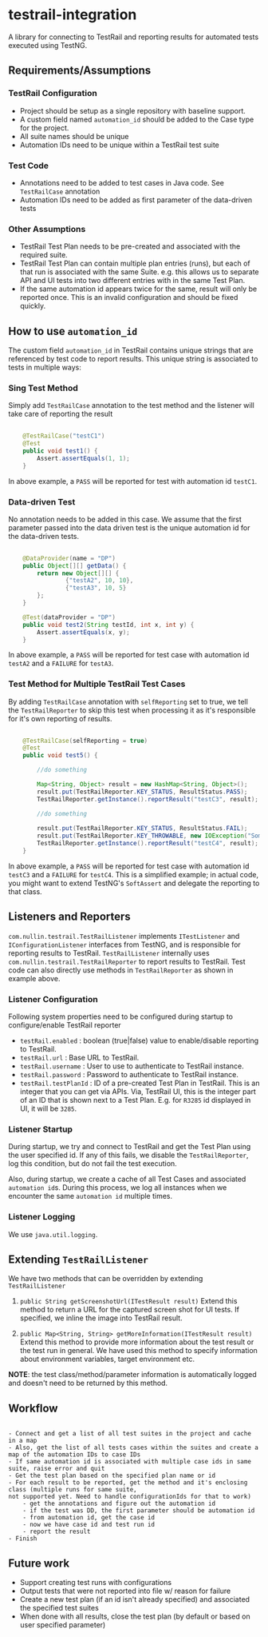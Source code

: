 testrail-integration
====================

A library for connecting to TestRail and reporting results for automated tests executed using TestNG.

Requirements/Assumptions
------------------------

### TestRail Configuration

* Project should be setup as a single repository with baseline support.
* A custom field named `automation_id` should be added to the Case type for the project.
* All suite names should be unique
* Automation IDs need to be unique within a TestRail test suite

### Test Code

* Annotations need to be added to test cases in Java code. See `TestRailCase` annotation
* Automation IDs need to be added as first parameter of the data-driven tests

### Other Assumptions

* TestRail Test Plan needs to be pre-created and associated with the required suite.
* TestRail Test Plan can contain multiple plan entries (runs), but each of that run is associated with the same Suite. e.g.
 this allows us to separate API and UI tests into two different entries with in the same Test Plan.
* If the same automation id appears twice for the same, result will only be reported once. This is an invalid configuration 
and should be fixed quickly.

How to use `automation_id`
---------------------

The custom field `automation_id` in TestRail contains unique strings that are referenced by test code to report
results. This unique string is associated to tests in multiple ways:

### Sing Test Method

Simply add `TestRailCase` annotation to the test method and the listener will take care of reporting the result

```java
    
    @TestRailCase("testC1")
    @Test
    public void test1() {
        Assert.assertEquals(1, 1);
    }
```

In above example, a `PASS` will be reported for test with automation id `testC1`.

### Data-driven Test

No annotation needs to be added in this case. We assume that the first parameter passed into the data driven test is
the unique automation id for the data-driven tests.

```java
    
    @DataProvider(name = "DP")
    public Object[][] getData() {
        return new Object[][] {
                {"testA2", 10, 10},
                {"testA3", 10, 5}
        };
    }

    @Test(dataProvider = "DP")
    public void test2(String testId, int x, int y) {
        Assert.assertEquals(x, y);
    }
```

In above example, a `PASS` will be reported for test case with automation id `testA2` and a `FAILURE` for `testA3`.

### Test Method for Multiple TestRail Test Cases

By adding `TestRailCase` annotation with `selfReporting` set to true, we tell the `TestRailReporter` to skip this 
test when processing it as it's responsible for it's own reporting of results.

```java
    
    @TestRailCase(selfReporting = true)
    @Test
    public void test5() {

        //do something

        Map<String, Object> result = new HashMap<String, Object>();
        result.put(TestRailReporter.KEY_STATUS, ResultStatus.PASS);
        TestRailReporter.getInstance().reportResult("testC3", result);

        //do something 
        
        result.put(TestRailReporter.KEY_STATUS, ResultStatus.FAIL);
        result.put(TestRailReporter.KEY_THROWABLE, new IOException("Something very bad happened!!"));
        TestRailReporter.getInstance().reportResult("testC4", result);
    }
```

In above example, a `PASS` will be reported for test case with automation id `testC3` and a `FAILURE` for `testC4`. This
is a simplified example; in actual code, you might want to extend TestNG's `SoftAssert` and delegate the reporting to
that class.

Listeners and Reporters
-----------------------

`com.nullin.testrail.TestRailListener` implements `ITestListener` and `IConfigurationListener` interfaces from TestNG,
and is responsible for reporting results to TestRail. `TestRailListener` internally uses `com.nullin.testrail.TestRailReporter` 
to report results to TestRail. Test code can also directly use methods in `TestRailReporter` as shown in example above.

### Listener Configuration

Following system properties need to be configured during startup to configure/enable TestRail reporter

* `testRail.enabled` : boolean (true|false) value to enable/disable reporting to TestRail.
* `testRail.url` : Base URL to TestRail.
* `testRail.username` : User to use to authenticate to TestRail instance.
* `testRail.password` : Password to authenticate to TestRail instance.
* `testRail.testPlanId` : ID of a pre-created Test Plan in TestRail. This is an integer that you can get via APIs. Via, 
TestRail UI, this is the integer part of an ID that is shown next to a Test Plan. E.g. for `R3285` id displayed in UI, it will 
be `3285`.

### Listener Startup

During startup, we try and connect to TestRail and get the Test Plan using the user specified id. If any of this fails,
we disable the `TestRailReporter`, log this condition, but do not fail the test execution. 

Also, during startup, we create a cache of all Test Cases and associated `automation id`s. During this process, we log
all instances when we encounter the same `automation id` multiple times.

### Listener Logging

We use `java.util.logging`.


Extending `TestRailListener`
----------------------------

We have two methods that can be overridden by extending `TestRailListener`
 
1. `public String getScreenshotUrl(ITestResult result)` 
  Extend this method to return a URL for the captured screen shot for UI tests. If specified, we inline the image into TestRail result. 

2. `public Map<String, String> getMoreInformation(ITestResult result)` 
  Extend this method to provide more information about the test result or the test run in general. We have used this 
  method to specify information about environment variables, target environment etc. 
  
  __NOTE__: the test class/method/parameter information is automatically logged and doesn't need to be returned by this method.

Workflow
--------

```

- Connect and get a list of all test suites in the project and cache in a map
- Also, get the list of all tests cases within the suites and create a map of the automation IDs to case IDs
- If same automation id is associated with multiple case ids in same suite, raise error and quit
- Get the test plan based on the specified plan name or id
- For each result to be reported, get the method and it's enclosing class (multiple runs for same suite,
not supported yet. Need to handle configurationIds for that to work)
	- get the annotations and figure out the automation id
	- if the test was DD, the first parameter should be automation id
	- from automation id, get the case id
	- now we have case id and test run id
	- report the result
- Finish

```

Future work
--------------------

- Support creating test runs with configurations
- Output tests that were not reported into file w/ reason for failure
- Create a new test plan (if an id isn't already specified) and associated the specified test suites
- When done with all results, close the test plan (by default or based on user specified parameter)
